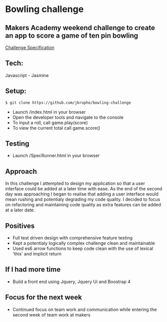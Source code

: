 # Bowling challenge
## Makers Academy weekend challenge to create an app to score a game of ten pin bowling

[Challenge Specification](https://github.com/makersacademy/bowling-challenge)
## Tech:

Javascript - Jasmine 

## Setup:
   ```
   $ git clone https://github.com/jbropho/bowling-challenge
   ```
   * Launch /index.html in your browser
   * Open the developer tools and navigate to the console
   * To input a roll, call game.play(score)
   * To view the current total call game.score()

## Testing 

* Launch /SpecRunner.html in your browser

## Approach
In this challenge I attempted to design my application so that a user interface could be added at a later time with
ease. As the end of the second day was approaching I began to realise that adding a user interface
would mean rushing and potentialy degrading my code quality. I decided to focus on refactoring and maintaining code 
quality as extra features can be added at a later date.

## Positives
* Full test driven design with comprehensive feature testing
* Kept a potentialy logically complex challenge clean and maintainable 
* Used es6 arrow functions to keep code clean with the use of lexical 'this' and implicit return

## If I had more time
* Build a front end using Jquery, Jquery Ui and Boostrap 4

## Focus for the next week
* Continued focus on team work and communication while entering the second week of team work
at makers
